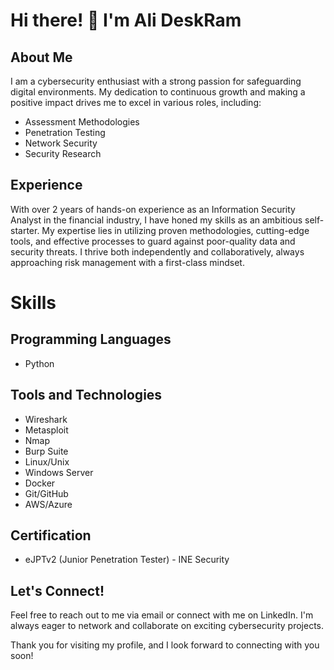 # Hi there! 👋 I'm Ali DeskRam

## About Me
I am a cybersecurity enthusiast with a strong passion for safeguarding digital environments. My dedication to continuous growth and making a positive impact drives me to excel in various roles, including:

- Assessment Methodologies
- Penetration Testing
- Network Security
- Security Research

## Experience
With over 2 years of hands-on experience as an Information Security Analyst in the financial industry, I have honed my skills as an ambitious self-starter. My expertise lies in utilizing proven methodologies, cutting-edge tools, and effective processes to guard against poor-quality data and security threats. I thrive both independently and collaboratively, always approaching risk management with a first-class mindset.

# Skills

## Programming Languages
- Python

## Tools and Technologies
- Wireshark
- Metasploit
- Nmap
- Burp Suite
- Linux/Unix
- Windows Server
- Docker
- Git/GitHub
- AWS/Azure

## Certification
- eJPTv2 (Junior Penetration Tester) - INE Security

## Let's Connect!
Feel free to reach out to me via email or connect with me on LinkedIn. I'm always eager to network and collaborate on exciting cybersecurity projects.

Thank you for visiting my profile, and I look forward to connecting with you soon!
